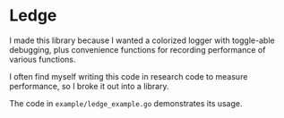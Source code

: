 # Ledge

I made this library because I wanted a colorized logger with toggle-able
debugging, plus convenience functions for recording performance of various
functions.

I often find myself writing this code in research code to measure performance,
so I broke it out into a library.

The code in `example/ledge_example.go` demonstrates its usage.

